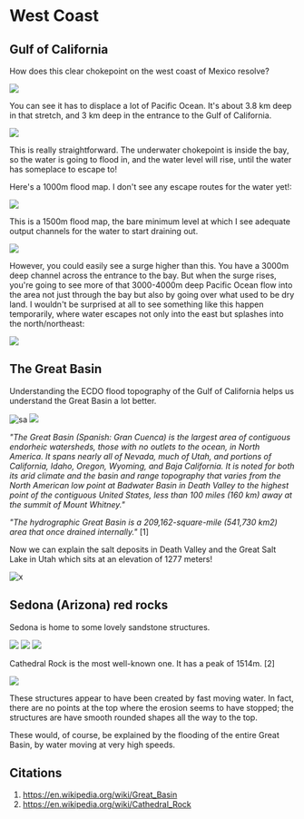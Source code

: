 # West Coast

## Gulf of California

How does this clear chokepoint on the west coast of Mexico resolve?

![](img/wc1.png "")

You can see it has to displace a lot of Pacific Ocean. It's about 3.8 km deep in that stretch, and 3 km deep in the entrance to the Gulf of California.

![](img/wc2.png "")

This is really straightforward. The underwater chokepoint is inside the bay, so the water is going to flood in, and the water level will rise, until the water has someplace to escape to!

Here's a 1000m flood map. I don't see any escape routes for the water yet!:

![](img/wc3.png "")

This is a 1500m flood map, the bare minimum level at which I see adequate output channels for the water to start draining out.

![](img/wc4.png "")

However, you could easily see a surge higher than this. You have a 3000m deep channel across the entrance to the bay. But when the surge rises, you're going to see more of that 3000-4000m deep Pacific Ocean flow into the area not just through the bay but also by going over what used to be dry land. I wouldn't be surprised at all to see something like this happen temporarily, where water escapes not only into the east but splashes into the north/northeast:

![](img/wc5.png "")

## The Great Basin

Understanding the ECDO flood topography of the Gulf of California helps us understand the Great Basin a lot better.

![sa](img/great-basin.gif)
![](img/great-basin.png "")

*"The Great Basin (Spanish: Gran Cuenca) is the largest area of contiguous endorheic watersheds, those with no outlets to the ocean, in North America. It spans nearly all of Nevada, much of Utah, and portions of California, Idaho, Oregon, Wyoming, and Baja California. It is noted for both its arid climate and the basin and range topography that varies from the North American low point at Badwater Basin in Death Valley to the highest point of the contiguous United States, less than 100 miles (160 km) away at the summit of Mount Whitney."*

*"The hydrographic Great Basin is a 209,162-square-mile (541,730 km2) area that once drained internally."* [1]

Now we can explain the salt deposits in Death Valley and the Great Salt Lake in Utah which sits at an elevation of 1277 meters!

![x](img/salt-lake.png "")

## Sedona (Arizona) red rocks

Sedona is home to some lovely sandstone structures.

![](img/sedona1.jpg "")
![](img/sedona2.jpg "")
![](img/sedona.png "")

Cathedral Rock is the most well-known one. It has a peak of 1514m. [2]

![](img/sedona3.jpg)

These structures appear to have been created by fast moving water. In fact, there are no points at the top where the erosion seems to have stopped; the structures are have smooth rounded shapes all the way to the top.

These would, of course, be explained by the flooding of the entire Great Basin, by water moving at very high speeds.

## Citations

1. https://en.wikipedia.org/wiki/Great_Basin
2. https://en.wikipedia.org/wiki/Cathedral_Rock